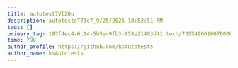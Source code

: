 ```yaml
---
title: autotest7Vl20u
description: autotesteT73e7_9/25/2025 10:52:51 PM
tags: []
primary_tag: 197f4ec4-6c14-5b5e-9fb3-058e21403d41:tech/73554900100700000996/67838200100800006287
time: 798
author_profile: https://github.com/ksAutotests
author_name: ksAutotests
---
```

